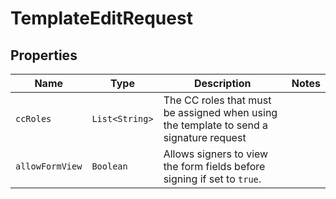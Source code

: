 

# TemplateEditRequest



## Properties

| Name | Type | Description | Notes |
|------------ | ------------- | ------------- | -------------|
| `ccRoles` | ```List<String>``` |  The CC roles that must be assigned when using the template to send a signature request  |  |
| `allowFormView` | ```Boolean``` |  Allows signers to view the form fields before signing if set to `true`.  |  |



